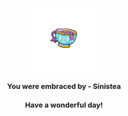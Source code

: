 <p align="center">
    <img src="https://raw.githubusercontent.com/PokeAPI/sprites/master/sprites/pokemon/854.png" width="150" height="150">
</p>
<h3 align="center">You were embraced by - <b>Sinistea</b></h3>
<h3 align="center">Have a wonderful day!</h3>
